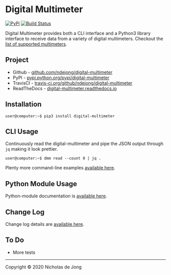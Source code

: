 # Digital Multimeter
[![PyPi](https://img.shields.io/pypi/v/digital-multimeter.svg)](https://pypi.python.org/pypi/digital-multimeter/)
[![Build Status](https://api.travis-ci.org/ndejong/digital-multimeter.svg?branch=master)](https://travis-ci.org/ndejong/digital-multimeter/)

Digital Multimeter provides both a CLI interface and a Python3 library interface to receive data from a 
variety of digital multimeters.  Checkout the [list of supported multimeters](https://digital-multimeter.readthedocs.io/en/latest/docs/supported-multimeters).

## Project
* Github - [github.com/ndejong/digital-multimeter](https://github.com/ndejong/digital-multimeter)
* PyPI - [pypi.python.org/pypi/digital-multimeter](https://pypi.python.org/pypi/digital-multimeter/)
* TravisCI - [travis-ci.org/github/ndejong/digital-multimeter](https://travis-ci.org/github/ndejong/digital-multimeter)
* ReadTheDocs - [digital-multimeter.readthedocs.io](https://digital-multimeter.readthedocs.io/en/latest/)

## Installation
```shell
user@computer:~$ pip3 install digital-multimeter
```

## CLI Usage
Continuously read the digital-multimeter and pipe the JSON output through `jq` making it look prettier.
```shell
user@computer:~$ dmm read --count 0 | jq .
```

Plenty more command-line examples [available here](https://digital-multimeter.readthedocs.io/en/latest/docs/command-examples/).

## Python Module Usage
Python-module documentation is [available here](https://digital-multimeter.readthedocs.io/en/latest/docs/python3-module/).

## Change Log
Change log details are [available here](https://digital-multimeter.readthedocs.io/en/latest/docs/changelog/).

## To Do
* More tests

---
Copyright &copy; 2020 Nicholas de Jong

